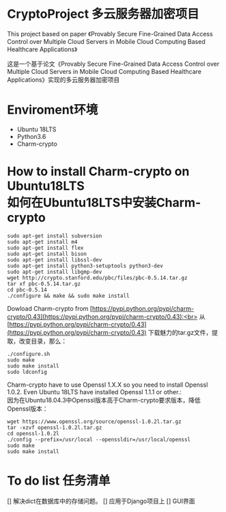 # CryptoProject 多云服务器加密项目
This project based on paper 《Provably Secure Fine-Grained Data Access Control over Multiple Cloud Servers in Mobile Cloud Computing 
Based Healthcare Applications》

这是一个基于论文《Provably Secure Fine-Grained Data Access Control over Multiple Cloud Servers in Mobile Cloud Computing Based Healthcare 
Applications》实现的多云服务器加密项目

# Enviroment环境
* Ubuntu 18LTS
* Python3.6
* Charm-crypto


# How to install Charm-crypto on Ubuntu18LTS <br> 如何在Ubuntu18LTS中安装Charm-crypto
```
sudo apt-get install subversion 
sudo apt-get install m4 
sudo apt-get install flex 
sudo apt-get install bison 
sudo apt-get install libssl-dev 
sudo apt-get install python3-setuptools python3-dev 
sudo apt-get install libgmp-dev 
wget http://crypto.stanford.edu/pbc/files/pbc-0.5.14.tar.gz 
tar xf pbc-0.5.14.tar.gz 
cd pbc-0.5.14 
./configure && make && sudo make install 
```

Dowload Charm-crypto from [https://pypi.python.org/pypi/charm-crypto/0.43](https://pypi.python.org/pypi/charm-crypto/0.43):<br>
从 [https://pypi.python.org/pypi/charm-crypto/0.43](https://pypi.python.org/pypi/charm-crypto/0.43)
下载魅力的tar.gz文件，提取，改变目录，那么：

```
./configure.sh 
sudo make 
sudo make install 
sudo ldconfig 
```
Charm-crypto have to use Openssl 1.X.X so you need to install Openssl 1.0.2. Even Ubuntu 18LTS have installed Openssl 1.1.1 or other.:<br>
因为在Ubuntu18.04.3中Openssl版本高于Charm-crypto要求版本，降低Openssl版本：
```
wget https://www.openssl.org/source/openssl-1.0.2l.tar.gz
tar -xzvf openssl-1.0.2l.tar.gz
cd openssl-1.0.2l
./config --prefix=/usr/local --openssldir=/usr/local/openssl 
sudo make
sudo make install
```
# To do list 任务清单
[] 解决dict在数据库中的存储问题。
[] 应用于Django项目上
[] GUI界面
